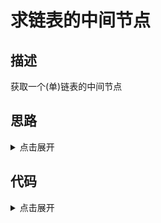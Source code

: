 # 求链表的中间节点

## 描述

获取一个(单)链表的中间节点

## 思路

<details>
<summary>点击展开</summary>
使用快慢指针,快指针一次走两步，慢指针一次走一步，等快指针走到结尾时停下，此时慢指针即为中间节点
</details>

## 代码

<details>
<summary>点击展开</summary>

```
getMidNode() {
	let [fastNode, slowNode] = [this.head, this.head]
	while (fastNode) {
		fastNode = fastNode.next ? fastNode.next.next : fastNode.next
		if (fastNode) slowNode = slowNode.next
	}
	return slowNode
}
```

</details>

